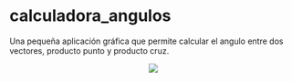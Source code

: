 # calculadora_angulos
Una pequeña aplicación gráfica que permite calcular el angulo entre dos vectores, producto punto y producto cruz.

<p align="center"><img src="https://user-images.githubusercontent.com/68876289/130304025-ab18077b-6717-4b17-acab-a3c69be3f0bc.png"></p>

